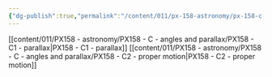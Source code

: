 ```yaml
---
{"dg-publish":true,"permalink":"/content/011/px-158-astronomy/px-158-c-angles-and-parallax/c-angles-and-parallax/","created":"2024-11-25T10:50:32.000+00:00","updated":"2024-11-26T20:13:05.569+00:00"}
---
```


[[content/011/PX158 - astronomy/PX158 - C - angles and parallax/PX158 - C1 - parallax\|PX158 - C1 - parallax]]
[[content/011/PX158 - astronomy/PX158 - C - angles and parallax/PX158 - C2 - proper motion\|PX158 - C2 - proper motion]]
